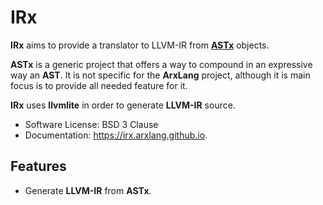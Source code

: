 # IRx

**IRx** aims to provide a translator to LLVM-IR from
[**ASTx**](https://github.com/arxlang/astx) objects.

**ASTx** is a generic project that offers a way to compound in an expressive way
an **AST**. It is not specific for the **ArxLang** project, although it is main
focus is to provide all needed feature for it.

**IRx** uses **llvmlite** in order to generate **LLVM-IR** source.

- Software License: BSD 3 Clause
- Documentation: https://irx.arxlang.github.io.

## Features

- Generate **LLVM-IR** from **ASTx**.
